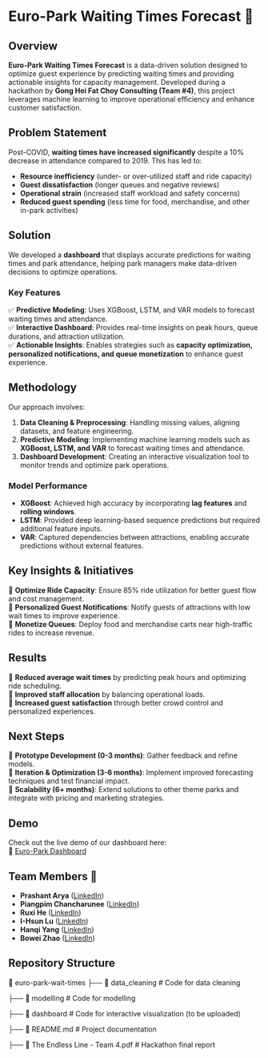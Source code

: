 # Euro-Park Waiting Times Forecast 🚀  

## Overview  
**Euro-Park Waiting Times Forecast** is a data-driven solution designed to optimize guest experience by predicting waiting times and providing actionable insights for capacity management. Developed during a hackathon by **Gong Hei Fat Choy Consulting (Team #4)**, this project leverages machine learning to improve operational efficiency and enhance customer satisfaction.  

## Problem Statement  
Post-COVID, **waiting times have increased significantly** despite a 10% decrease in attendance compared to 2019. This has led to:  
- **Resource inefficiency** (under- or over-utilized staff and ride capacity)  
- **Guest dissatisfaction** (longer queues and negative reviews)  
- **Operational strain** (increased staff workload and safety concerns)  
- **Reduced guest spending** (less time for food, merchandise, and other in-park activities)  

## Solution  
We developed a **dashboard** that displays accurate predictions for waiting times and park attendance, helping park managers make data-driven decisions to optimize operations.  

### Key Features  
✅ **Predictive Modeling**: Uses XGBoost, LSTM, and VAR models to forecast waiting times and attendance.  
✅ **Interactive Dashboard**: Provides real-time insights on peak hours, queue durations, and attraction utilization.  
✅ **Actionable Insights**: Enables strategies such as **capacity optimization, personalized notifications, and queue monetization** to enhance guest experience.  

## Methodology  
Our approach involves:  
1. **Data Cleaning & Preprocessing**: Handling missing values, aligning datasets, and feature engineering.  
2. **Predictive Modeling**: Implementing machine learning models such as **XGBoost, LSTM, and VAR** to forecast waiting times and attendance.  
3. **Dashboard Development**: Creating an interactive visualization tool to monitor trends and optimize park operations.  

### Model Performance  
- **XGBoost**: Achieved high accuracy by incorporating **lag features** and **rolling windows**.  
- **LSTM**: Provided deep learning-based sequence predictions but required additional feature inputs.  
- **VAR**: Captured dependencies between attractions, enabling accurate predictions without external features.  

## Key Insights & Initiatives  
📌 **Optimize Ride Capacity**: Ensure 85% ride utilization for better guest flow and cost management.  
📌 **Personalized Guest Notifications**: Notify guests of attractions with low wait times to improve experience.  
📌 **Monetize Queues**: Deploy food and merchandise carts near high-traffic rides to increase revenue.  

## Results  
🎯 **Reduced average wait times** by predicting peak hours and optimizing ride scheduling.  
🎯 **Improved staff allocation** by balancing operational loads.  
🎯 **Increased guest satisfaction** through better crowd control and personalized experiences.  

## Next Steps  
🔹 **Prototype Development (0-3 months)**: Gather feedback and refine models.  
🔹 **Iteration & Optimization (3-6 months)**: Implement improved forecasting techniques and test financial impact.  
🔹 **Scalability (6+ months)**: Extend solutions to other theme parks and integrate with pricing and marketing strategies.  

## Demo  
Check out the live demo of our dashboard here:  
🔗 [Euro-Park Dashboard](https://crew-malaysia-mambo-routes.trycloudflare.com)  

## Team Members 👥  
- **Prashant Arya** ([LinkedIn](https://www.linkedin.com/in/prashantarya01250502/))  
- **Piangpim Chancharunee** ([LinkedIn](https://www.linkedin.com/in/piangpim-chancharunee/))  
- **Ruxi He** ([LinkedIn](https://www.linkedin.com/in/ruxi-he/))  
- **I-Hsun Lu** ([LinkedIn](https://www.linkedin.com/in/i-hsun-lu/))  
- **Hanqi Yang** ([LinkedIn](https://www.linkedin.com/in/hanqi-yang-0064431b2/))  
- **Bowei Zhao** ([LinkedIn](https://www.linkedin.com/in/bowei-zhao-ph-d-59658a80/))  

## Repository Structure  
📂 euro-park-wait-times
├── 📁 data_cleaning           # Code for data cleaning

├── 📁 modelling          # Code for modelling

├── 📁 dashboard       # Code for interactive visualization (to be uploaded)

├── 📄 README.md       # Project documentation

├── 📄 The Endless Line - Team 4.pdf      # Hackathon final report
